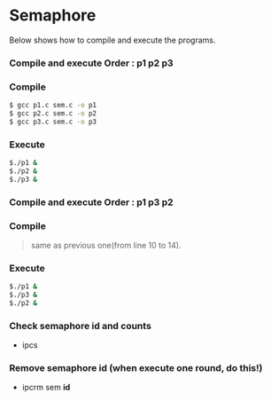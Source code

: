# Semaphore



Below shows how to compile and execute the programs.

### Compile and execute Order : p1 p2 p3


### Compile
```sh
$ gcc p1.c sem.c -o p1
$ gcc p2.c sem.c -o p2
$ gcc p3.c sem.c -o p3

```

### Execute
```sh
$./p1 &
$./p2 &
$./p3 &
```

### Compile and execute Order : p1 p3 p2


### Compile

>same as previous one(from line 10 to 14).

### Execute
```sh
$./p1 &
$./p3 &
$./p2 &
```
### Check semaphore id and counts
 - ipcs
 
### Remove semaphore id (when execute one round, do this!)
 - ipcrm sem **id**





